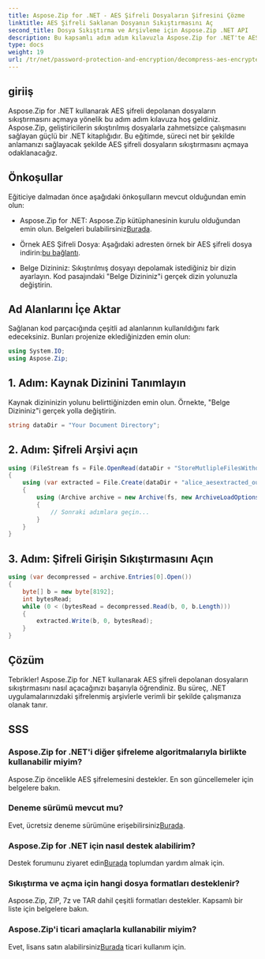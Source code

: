 ```yaml
---
title: Aspose.Zip for .NET - AES Şifreli Dosyaların Şifresini Çözme
linktitle: AES Şifreli Saklanan Dosyanın Sıkıştırmasını Aç
second_title: Dosya Sıkıştırma ve Arşivleme için Aspose.Zip .NET API
description: Bu kapsamlı adım adım kılavuzla Aspose.Zip for .NET'te AES şifreli depolanan dosyaların sıkıştırmasını nasıl açacağınızı öğrenin. .NET geliştirme becerilerinizi bugün geliştirin!
type: docs
weight: 19
url: /tr/net/password-protection-and-encryption/decompress-aes-encrypted-stored-file/
---
```


## giriiş

Aspose.Zip for .NET kullanarak AES şifreli depolanan dosyaların sıkıştırmasını açmaya yönelik bu adım adım kılavuza hoş geldiniz. Aspose.Zip, geliştiricilerin sıkıştırılmış dosyalarla zahmetsizce çalışmasını sağlayan güçlü bir .NET kitaplığıdır. Bu eğitimde, süreci net bir şekilde anlamanızı sağlayacak şekilde AES şifreli dosyaların sıkıştırmasını açmaya odaklanacağız.

## Önkoşullar

Eğiticiye dalmadan önce aşağıdaki önkoşulların mevcut olduğundan emin olun:

-  Aspose.Zip for .NET: Aspose.Zip kütüphanesinin kurulu olduğundan emin olun. Belgeleri bulabilirsiniz[Burada](https://reference.aspose.com/zip/net/).

-  Örnek AES Şifreli Dosya: Aşağıdaki adresten örnek bir AES şifreli dosya indirin:[bu bağlantı](https://releases.aspose.com/zip/net/).

- Belge Dizininiz: Sıkıştırılmış dosyayı depolamak istediğiniz bir dizin ayarlayın. Kod pasajındaki "Belge Dizininiz"i gerçek dizin yolunuzla değiştirin.

## Ad Alanlarını İçe Aktar

Sağlanan kod parçacığında çeşitli ad alanlarının kullanıldığını fark edeceksiniz. Bunları projenize eklediğinizden emin olun:

```csharp
using System.IO;
using Aspose.Zip;
```

## 1. Adım: Kaynak Dizinini Tanımlayın

Kaynak dizininizin yolunu belirttiğinizden emin olun. Örnekte, "Belge Dizininiz"i gerçek yolla değiştirin.

```csharp
string dataDir = "Your Document Directory";
```

## 2. Adım: Şifreli Arşivi açın

```csharp
using (FileStream fs = File.OpenRead(dataDir + "StoreMutlipleFilesWithoutCompressionWithPassword_out.zip"))
{
    using (var extracted = File.Create(dataDir + "alice_aesextracted_out.txt"))
    {
        using (Archive archive = new Archive(fs, new ArchiveLoadOptions() { DecryptionPassword = "p@s$" }))
        {
            // Sonraki adımlara geçin...
        }
    }
}
```

## 3. Adım: Şifreli Girişin Sıkıştırmasını Açın

```csharp
using (var decompressed = archive.Entries[0].Open())
{
    byte[] b = new byte[8192];
    int bytesRead;
    while (0 < (bytesRead = decompressed.Read(b, 0, b.Length)))
    {
        extracted.Write(b, 0, bytesRead);
    }
}
```

## Çözüm

Tebrikler! Aspose.Zip for .NET kullanarak AES şifreli depolanan dosyaların sıkıştırmasını nasıl açacağınızı başarıyla öğrendiniz. Bu süreç, .NET uygulamalarınızdaki şifrelenmiş arşivlerle verimli bir şekilde çalışmanıza olanak tanır.

## SSS

### Aspose.Zip for .NET'i diğer şifreleme algoritmalarıyla birlikte kullanabilir miyim?
Aspose.Zip öncelikle AES şifrelemesini destekler. En son güncellemeler için belgelere bakın.

### Deneme sürümü mevcut mu?
 Evet, ücretsiz deneme sürümüne erişebilirsiniz[Burada](https://releases.aspose.com/).

### Aspose.Zip for .NET için nasıl destek alabilirim?
 Destek forumunu ziyaret edin[Burada](https://forum.aspose.com/c/zip/37) toplumdan yardım almak için.

### Sıkıştırma ve açma için hangi dosya formatları desteklenir?
Aspose.Zip, ZIP, 7z ve TAR dahil çeşitli formatları destekler. Kapsamlı bir liste için belgelere bakın.

### Aspose.Zip'i ticari amaçlarla kullanabilir miyim?
 Evet, lisans satın alabilirsiniz[Burada](https://purchase.aspose.com/buy) ticari kullanım için.

